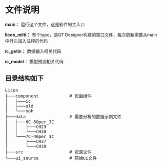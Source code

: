 # 文件说明
**main：** 运行这个文件，这是软件的主入口

**licon_milti：** 有个typo，是QT Designer构建的窗口文件，每次更新需要从main中开头加入注释的代码

**ic_getin：** 数据输入相关代码

**ic_model：** 模型预测相关代码

## 目录结构如下
<pre>
Licon
├───component            # 页面组件
│   ├───ic
│   ├───old
│   └───soh
├───data                 # 需要分析的数据示例文件
│   ├───6C-60per_3C
│   │   ├───CH29
│   │   └───CH30
│   └───7C-40per_3C
│       ├───CH37
│       └───CH38
├───src                  # 资源文件
└───ui_source            # 原始ui文件
</pre>
